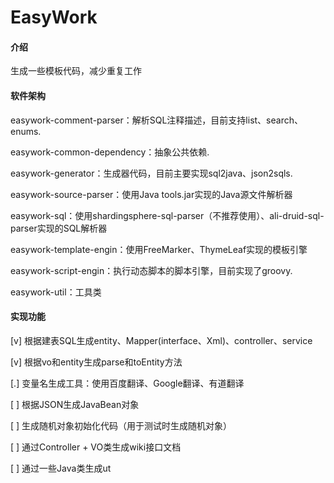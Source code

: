 # EasyWork

#### 介绍
生成一些模板代码，减少重复工作

#### 软件架构
easywork-comment-parser：解析SQL注释描述，目前支持list、search、enums.

easywork-common-dependency：抽象公共依赖.

easywork-generator：生成器代码，目前主要实现sql2java、json2sqls.

easywork-source-parser：使用Java tools.jar实现的Java源文件解析器

easywork-sql：使用shardingsphere-sql-parser（不推荐使用）、ali-druid-sql-parser实现的SQL解析器

easywork-template-engin：使用FreeMarker、ThymeLeaf实现的模板引擎

easywork-script-engin：执行动态脚本的脚本引擎，目前实现了groovy.

easywork-util：工具类


#### 实现功能
[v] 根据建表SQL生成entity、Mapper(interface、Xml)、controller、service

[v] 根据vo和entity生成parse和toEntity方法

[.] 变量名生成工具：使用百度翻译、Google翻译、有道翻译

[ ] 根据JSON生成JavaBean对象

[ ] 生成随机对象初始化代码（用于测试时生成随机对象）

[ ] 通过Controller + VO类生成wiki接口文档

[ ] 通过一些Java类生成ut




